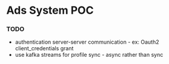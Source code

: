 # Ads System POC


### TODO
- authentication server-server communication - ex: Oauth2 client_credentials grant
- use kafka streams for profile sync - async rather than sync
